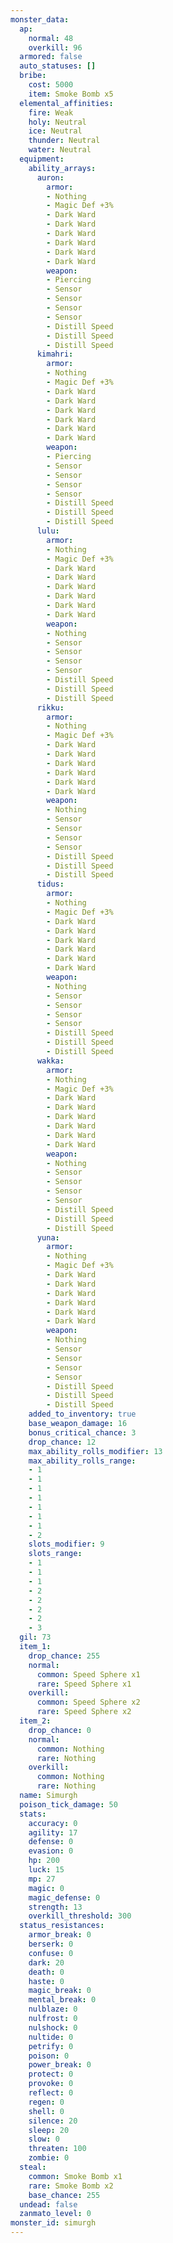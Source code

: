 ```yaml
---
monster_data:
  ap:
    normal: 48
    overkill: 96
  armored: false
  auto_statuses: []
  bribe:
    cost: 5000
    item: Smoke Bomb x5
  elemental_affinities:
    fire: Weak
    holy: Neutral
    ice: Neutral
    thunder: Neutral
    water: Neutral
  equipment:
    ability_arrays:
      auron:
        armor:
        - Nothing
        - Magic Def +3%
        - Dark Ward
        - Dark Ward
        - Dark Ward
        - Dark Ward
        - Dark Ward
        - Dark Ward
        weapon:
        - Piercing
        - Sensor
        - Sensor
        - Sensor
        - Sensor
        - Distill Speed
        - Distill Speed
        - Distill Speed
      kimahri:
        armor:
        - Nothing
        - Magic Def +3%
        - Dark Ward
        - Dark Ward
        - Dark Ward
        - Dark Ward
        - Dark Ward
        - Dark Ward
        weapon:
        - Piercing
        - Sensor
        - Sensor
        - Sensor
        - Sensor
        - Distill Speed
        - Distill Speed
        - Distill Speed
      lulu:
        armor:
        - Nothing
        - Magic Def +3%
        - Dark Ward
        - Dark Ward
        - Dark Ward
        - Dark Ward
        - Dark Ward
        - Dark Ward
        weapon:
        - Nothing
        - Sensor
        - Sensor
        - Sensor
        - Sensor
        - Distill Speed
        - Distill Speed
        - Distill Speed
      rikku:
        armor:
        - Nothing
        - Magic Def +3%
        - Dark Ward
        - Dark Ward
        - Dark Ward
        - Dark Ward
        - Dark Ward
        - Dark Ward
        weapon:
        - Nothing
        - Sensor
        - Sensor
        - Sensor
        - Sensor
        - Distill Speed
        - Distill Speed
        - Distill Speed
      tidus:
        armor:
        - Nothing
        - Magic Def +3%
        - Dark Ward
        - Dark Ward
        - Dark Ward
        - Dark Ward
        - Dark Ward
        - Dark Ward
        weapon:
        - Nothing
        - Sensor
        - Sensor
        - Sensor
        - Sensor
        - Distill Speed
        - Distill Speed
        - Distill Speed
      wakka:
        armor:
        - Nothing
        - Magic Def +3%
        - Dark Ward
        - Dark Ward
        - Dark Ward
        - Dark Ward
        - Dark Ward
        - Dark Ward
        weapon:
        - Nothing
        - Sensor
        - Sensor
        - Sensor
        - Sensor
        - Distill Speed
        - Distill Speed
        - Distill Speed
      yuna:
        armor:
        - Nothing
        - Magic Def +3%
        - Dark Ward
        - Dark Ward
        - Dark Ward
        - Dark Ward
        - Dark Ward
        - Dark Ward
        weapon:
        - Nothing
        - Sensor
        - Sensor
        - Sensor
        - Sensor
        - Distill Speed
        - Distill Speed
        - Distill Speed
    added_to_inventory: true
    base_weapon_damage: 16
    bonus_critical_chance: 3
    drop_chance: 12
    max_ability_rolls_modifier: 13
    max_ability_rolls_range:
    - 1
    - 1
    - 1
    - 1
    - 1
    - 1
    - 1
    - 2
    slots_modifier: 9
    slots_range:
    - 1
    - 1
    - 1
    - 2
    - 2
    - 2
    - 2
    - 3
  gil: 73
  item_1:
    drop_chance: 255
    normal:
      common: Speed Sphere x1
      rare: Speed Sphere x1
    overkill:
      common: Speed Sphere x2
      rare: Speed Sphere x2
  item_2:
    drop_chance: 0
    normal:
      common: Nothing
      rare: Nothing
    overkill:
      common: Nothing
      rare: Nothing
  name: Simurgh
  poison_tick_damage: 50
  stats:
    accuracy: 0
    agility: 17
    defense: 0
    evasion: 0
    hp: 200
    luck: 15
    mp: 27
    magic: 0
    magic_defense: 0
    strength: 13
    overkill_threshold: 300
  status_resistances:
    armor_break: 0
    berserk: 0
    confuse: 0
    dark: 20
    death: 0
    haste: 0
    magic_break: 0
    mental_break: 0
    nulblaze: 0
    nulfrost: 0
    nulshock: 0
    nultide: 0
    petrify: 0
    poison: 0
    power_break: 0
    protect: 0
    provoke: 0
    reflect: 0
    regen: 0
    shell: 0
    silence: 20
    sleep: 20
    slow: 0
    threaten: 100
    zombie: 0
  steal:
    common: Smoke Bomb x1
    rare: Smoke Bomb x2
    base_chance: 255
  undead: false
  zanmato_level: 0
monster_id: simurgh
---
```

